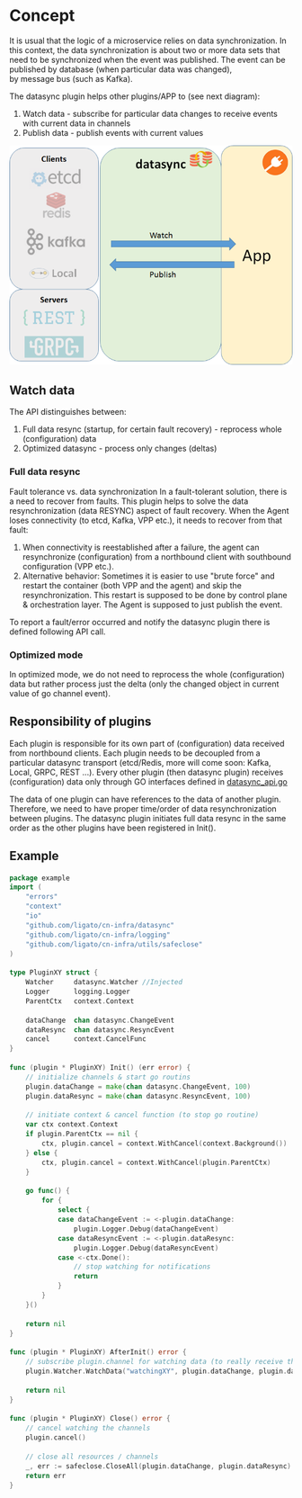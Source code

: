 # Concept
It is usual that the logic of a microservice relies on data synchronization. In this context, 
the data synchronization is about two or more data sets that need to be synchronized when the event was published. The event can be published by database (when particular data was changed),   
by message bus (such as Kafka).

The datasync plugin helps other plugins/APP to (see next diagram):
 1. Watch data - subscribe for particular data changes to receive events 
                 with current data in channels
 2. Publish data - publish events with current values
 
![datasync](../docs/imgs/datasync.png)
 
## Watch data
The API distinguishes between:
1. Full data resync (startup, for certain fault recovery) - reprocess whole (configuration) data 
2. Optimized datasync - process only changes (deltas)

### Full data resync
Fault tolerance vs. data synchronization
In a fault-tolerant solution, there is a need to recover from faults. This plugin helps to solve the
data resynchronization (data RESYNC) aspect of fault recovery.
When the Agent loses connectivity (to etcd, Kafka, VPP etc.), it needs to recover from that fault:
1. When connectivity is reestablished after a failure, the agent can resynchronize (configuration) from a northbound 
   client with southbound configuration (VPP etc.).
2. Alternative behavior: Sometimes it is easier to use "brute force" and restart the container (both VPP and the agent) 
   and skip the resynchronization. This restart is supposed to be done by control plane & orchestration
   layer. The Agent is supposed to just publish the event.

To report a fault/error occurred and notify the datasync plugin there is defined following API call.

### Optimized mode
In optimized mode, we do not need to reprocess the whole (configuration) data but rather process just the delta
(only the changed object in current value of go channel event).
 
## Responsibility of plugins
Each plugin is responsible for its own part of (configuration) data received from northbound clients. Each plugin needs 
to be decoupled from a particular datasync transport (etcd/Redis, more will come soon: Kafka, Local, GRPC, REST ...).
Every other plugin (then datasync plugin) receives (configuration) data only through GO interfaces defined 
in [datasync_api.go](datasync_api.go)

The data of one plugin can have references to the data of another plugin. Therefore, we need 
to have proper time/order of data resynchronization between plugins. The datasync plugin
initiates full data resync in the same order as the other plugins have been registered in Init().


## Example
```go
package example
import (
    "errors"
    "context"
    "io"
    "github.com/ligato/cn-infra/datasync"
    "github.com/ligato/cn-infra/logging"
    "github.com/ligato/cn-infra/utils/safeclose"
)

type PluginXY struct {
    Watcher     datasync.Watcher //Injected
    Logger      logging.Logger
    ParentCtx   context.Context
    
    dataChange  chan datasync.ChangeEvent
    dataResync  chan datasync.ResyncEvent
    cancel      context.CancelFunc
}

func (plugin * PluginXY) Init() (err error) {    
    // initialize channels & start go routins
    plugin.dataChange = make(chan datasync.ChangeEvent, 100)
    plugin.dataResync = make(chan datasync.ResyncEvent, 100)
    
    // initiate context & cancel function (to stop go routine)
    var ctx context.Context
    if plugin.ParentCtx == nil {
        ctx, plugin.cancel = context.WithCancel(context.Background())    
    } else {
        ctx, plugin.cancel = context.WithCancel(plugin.ParentCtx)
    }   
    
    go func() {
        for {
            select {
            case dataChangeEvent := <-plugin.dataChange:
                plugin.Logger.Debug(dataChangeEvent)
            case dataResyncEvent := <-plugin.dataResync:
                plugin.Logger.Debug(dataResyncEvent)
            case <-ctx.Done():
                // stop watching for notifications
                return
            }
        }
    }()
    
    return nil
}

func (plugin * PluginXY) AfterInit() error {
    // subscribe plugin.channel for watching data (to really receive the data)
    plugin.Watcher.WatchData("watchingXY", plugin.dataChange, plugin.dataResync, "keysXY")

    return nil
}

func (plugin * PluginXY) Close() error {
    // cancel watching the channels
    plugin.cancel()
    
    // close all resources / channels
    _, err := safeclose.CloseAll(plugin.dataChange, plugin.dataResync)
    return err 
}
```


